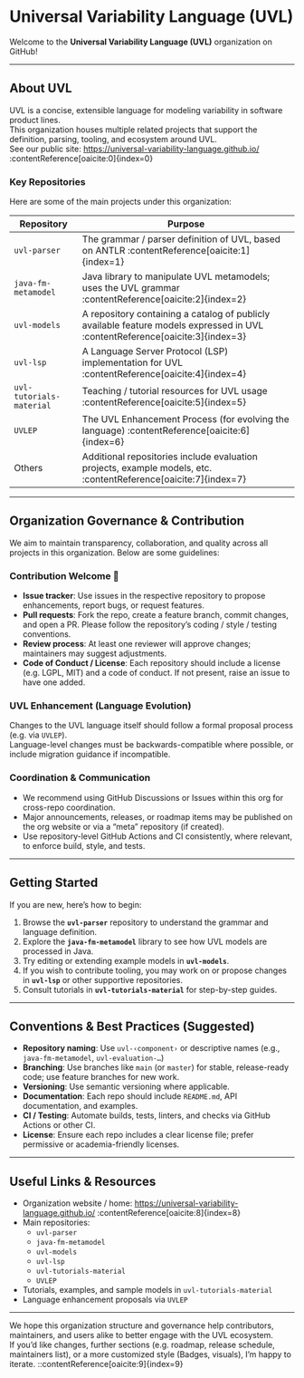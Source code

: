 # Universal Variability Language (UVL)

Welcome to the **Universal Variability Language (UVL)** organization on GitHub!

---

## About UVL

UVL is a concise, extensible language for modeling variability in software product lines.  
This organization houses multiple related projects that support the definition, parsing, tooling, and ecosystem around UVL.  
See our public site: https://universal-variability-language.github.io/ :contentReference[oaicite:0]{index=0}

### Key Repositories

Here are some of the main projects under this organization:

| Repository | Purpose |
|---|---|
| `uvl-parser` | The grammar / parser definition of UVL, based on ANTLR :contentReference[oaicite:1]{index=1} |
| `java-fm-metamodel` | Java library to manipulate UVL metamodels; uses the UVL grammar :contentReference[oaicite:2]{index=2} |
| `uvl-models` | A repository containing a catalog of publicly available feature models expressed in UVL :contentReference[oaicite:3]{index=3} |
| `uvl-lsp` | A Language Server Protocol (LSP) implementation for UVL :contentReference[oaicite:4]{index=4} |
| `uvl-tutorials-material` | Teaching / tutorial resources for UVL usage :contentReference[oaicite:5]{index=5} |
| `UVLEP` | The UVL Enhancement Process (for evolving the language) :contentReference[oaicite:6]{index=6} |
| Others | Additional repositories include evaluation projects, example models, etc. :contentReference[oaicite:7]{index=7} |

---

## Organization Governance & Contribution

We aim to maintain transparency, collaboration, and quality across all projects in this organization. Below are some guidelines:

### Contribution Welcome 🎯

- **Issue tracker**: Use issues in the respective repository to propose enhancements, report bugs, or request features.
- **Pull requests**: Fork the repo, create a feature branch, commit changes, and open a PR. Please follow the repository’s coding / style / testing conventions.
- **Review process**: At least one reviewer will approve changes; maintainers may suggest adjustments.
- **Code of Conduct / License**: Each repository should include a license (e.g. LGPL, MIT) and a code of conduct. If not present, raise an issue to have one added.

### UVL Enhancement (Language Evolution)

Changes to the UVL language itself should follow a formal proposal process (e.g. via `UVLEP`).  
Language-level changes must be backwards-compatible where possible, or include migration guidance if incompatible.

### Coordination & Communication

- We recommend using GitHub Discussions or Issues within this org for cross-repo coordination.
- Major announcements, releases, or roadmap items may be published on the org website or via a “meta” repository (if created).
- Use repository-level GitHub Actions and CI consistently, where relevant, to enforce build, style, and tests.

---

## Getting Started

If you are new, here’s how to begin:

1. Browse the **`uvl-parser`** repository to understand the grammar and language definition.
2. Explore the **`java-fm-metamodel`** library to see how UVL models are processed in Java.
3. Try editing or extending example models in **`uvl-models`**.
4. If you wish to contribute tooling, you may work on or propose changes in **`uvl-lsp`** or other supportive repositories.
5. Consult tutorials in **`uvl-tutorials-material`** for step-by-step guides.

---

## Conventions & Best Practices (Suggested)

- **Repository naming**: Use `uvl-‹component›` or descriptive names (e.g., `java-fm-metamodel`, `uvl-evaluation-…`)
- **Branching**: Use branches like `main` (or `master`) for stable, release-ready code; use feature branches for new work.
- **Versioning**: Use semantic versioning where applicable.
- **Documentation**: Each repo should include `README.md`, API documentation, and examples.
- **CI / Testing**: Automate builds, tests, linters, and checks via GitHub Actions or other CI.
- **License**: Ensure each repo includes a clear license file; prefer permissive or academia-friendly licenses.

---

## Useful Links & Resources

- Organization website / home: https://universal-variability-language.github.io/ :contentReference[oaicite:8]{index=8}  
- Main repositories:
  - `uvl-parser`  
  - `java-fm-metamodel`  
  - `uvl-models`  
  - `uvl-lsp`  
  - `uvl-tutorials-material`  
  - `UVLEP`  
- Tutorials, examples, and sample models in `uvl-tutorials-material`  
- Language enhancement proposals via `UVLEP`

---

We hope this organization structure and governance help contributors, maintainers, and users alike to better engage with the UVL ecosystem.  
If you’d like changes, further sections (e.g. roadmap, release schedule, maintainers list), or a more customized style (Badges, visuals), I’m happy to iterate.
::contentReference[oaicite:9]{index=9}
